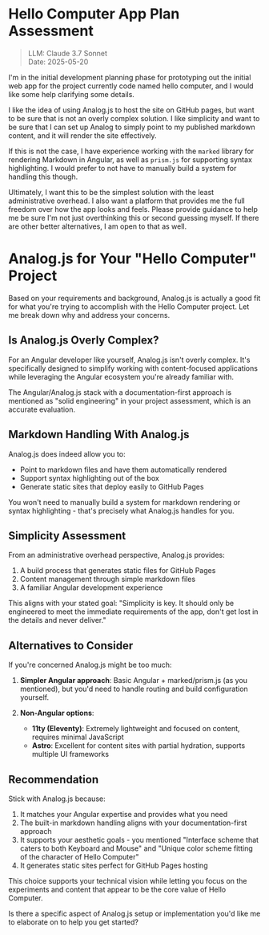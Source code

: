 # Hello Computer App Plan Assessment

> LLM: Claude 3.7 Sonnet\
> Date: 2025-05-20

I'm in the initial development planning phase for prototyping out the initial web app for the project currently code named hello computer, and I would like some help clarifying some details.

I like the idea of using Analog.js to host the site on GitHub pages, but want to be sure that is not an overly complex solution. I like simplicity and want to be sure that I can set up Analog to simply point to my published markdown content, and it will render the site effectively.

If this is not the case, I have experience working with the `marked` library for rendering Markdown in Angular, as well as `prism.js` for supporting syntax highlighting. I would prefer to not have to manually build a system for handling this though.

Ultimately, I want this to be the simplest solution with the least administrative overhead. I also want a platform that provides me the full freedom over how the app looks and feels. Please provide guidance to help me be sure I'm not just overthinking this or second guessing myself. If there are other better alternatives, I am open to that as well.

# Analog.js for Your "Hello Computer" Project

Based on your requirements and background, Analog.js is actually a good fit for what you're trying to accomplish with the Hello Computer project. Let me break down why and address your concerns.

## Is Analog.js Overly Complex?

For an Angular developer like yourself, Analog.js isn't overly complex. It's specifically designed to simplify working with content-focused applications while leveraging the Angular ecosystem you're already familiar with.

The Angular/Analog.js stack with a documentation-first approach is mentioned as "solid engineering" in your project assessment, which is an accurate evaluation.

## Markdown Handling With Analog.js

Analog.js does indeed allow you to:

- Point to markdown files and have them automatically rendered
- Support syntax highlighting out of the box
- Generate static sites that deploy easily to GitHub Pages

You won't need to manually build a system for markdown rendering or syntax highlighting - that's precisely what Analog.js handles for you.

## Simplicity Assessment

From an administrative overhead perspective, Analog.js provides:

1. A build process that generates static files for GitHub Pages
2. Content management through simple markdown files
3. A familiar Angular development experience

This aligns with your stated goal: "Simplicity is key. It should only be engineered to meet the immediate requirements of the app, don't get lost in the details and never deliver."

## Alternatives to Consider

If you're concerned Analog.js might be too much:

1. **Simpler Angular approach**: Basic Angular + marked/prism.js (as you mentioned), but you'd need to handle routing and build configuration yourself.

2. **Non-Angular options**:
   - **11ty (Eleventy)**: Extremely lightweight and focused on content, requires minimal JavaScript
   - **Astro**: Excellent for content sites with partial hydration, supports multiple UI frameworks

## Recommendation

Stick with Analog.js because:

1. It matches your Angular expertise and provides what you need
2. The built-in markdown handling aligns with your documentation-first approach
3. It supports your aesthetic goals - you mentioned "Interface scheme that caters to both Keyboard and Mouse" and "Unique color scheme fitting of the character of Hello Computer"
4. It generates static sites perfect for GitHub Pages hosting

This choice supports your technical vision while letting you focus on the experiments and content that appear to be the core value of Hello Computer.

Is there a specific aspect of Analog.js setup or implementation you'd like me to elaborate on to help you get started?
